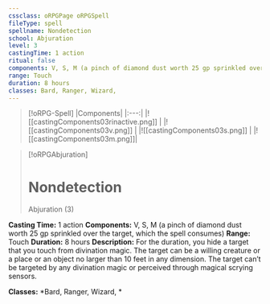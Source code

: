 ```yaml
---
cssclass: oRPGPage oRPGSpell
fileType: spell
spellname: Nondetection
school: Abjuration
level: 3
castingTime: 1 action
ritual: false
components: V, S, M (a pinch of diamond dust worth 25 gp sprinkled over the target, which the spell consumes)
range: Touch
duration: 8 hours
classes: Bard, Ranger, Wizard,
---
```

> [!oRPG-Spell]
> |Components|
> |:---:|
> |![[castingComponents03rinactive.png]] |
> |![[castingComponents03v.png]] |
> |![[castingComponents03s.png]] |
> |![[castingComponents03m.png]]|

> [!oRPGAbjuration]
>#  Nondetection
> Abjuration  (3)

**Casting Time:** 1 action
**Components:** V, S, M (a pinch of diamond dust worth 25 gp sprinkled over the target, which the spell consumes)
**Range:** Touch
**Duration:**  8 hours
**Description:**
For the duration, you hide a target that you touch from divination magic. The target can be a willing creature or a place or an object no larger than 10 feet in any dimension. The target can’t be targeted by any divination magic or perceived through magical scrying sensors.



**Classes:**  *Bard, Ranger, Wizard, *


